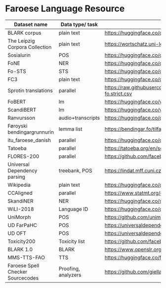 # Faroese Language Resource

| Dataset name                   | Data type/ task |  Source/Link                                                                                                                  |
| ------------------------------ | --------------- |  ---------------------------------------------------------------------------------------------------------------------------- |
| BLARK corpus                   | plain text      |  https://huggingface.co/datasets/barbaroo/Faroese_BLARK_small |
| The Leipzig Corpora Collection | plain text      |  https://wortschatz.uni-leipzig.de/en/download/Faroese                |
| Sosialurin                     | POS             | https://huggingface.co/datasets/vesteinn/sosialurin-faroese-pos                                                              |
| FoNE                           | NER             | https://huggingface.co/datasets/vesteinn/sosialurin-faroese-ner                                                              |
| Fo-STS                         | STS             | https://huggingface.co/datasets/vesteinn/faroese-sts                                                                         |
| FC3                            | plain text      | https://huggingface.co/datasets/vesteinn/FC3                                                                                 |
| Sprotin translations           | parallel        | https://raw.githubusercontent.com/Sprotin/translations/main/sentences_en-fo.strict.csv                                       |
| FoBERT                         | lm              | https://huggingface.co/vesteinn/FoBERT                                                                                       |
| ScandiBERT                     | lm              | https://huggingface.co/vesteinn/ScandiBERT                                                                                   |
| Ranvursson                     | audio+transcripts    | https://huggingface.co/datasets/carlosdanielhernandezmena/ravnursson_asr                                                |
| Føroyski bendingargrunnurin    | lemma list           | https://bendingar.fo/tilfar/                                                                                            |
| itu_faroese_danish |    parallel             | https://huggingface.co/datasets/strombergnlp/itu_faroese_danish                                                                  |
| Tatoeba             | parallel       | https://tatoeba.org/en/sentences/show_all_in/fao/none                                                                                    |
| FLORES-200  |   parallel       | https://github.com/facebookresearch/flores/tree/main/flores200                                                                                |
| Universal Dependency parsing    | treebank, POS | https://lindat.mff.cuni.cz/repository/xmlui/handle/11234/1-5150                                                              |
| Wikipedia    | plain text       | https://huggingface.co/datasets/wikipedia                                                             |
| CCAligned    | parallel         | https://www.statmt.org/cc-aligned/                                                             |
| SkandiNER    | NER              | https://huggingface.co/saattrupdan/nbailab-base-ner-scandi |
| WiLI-2018    | Language ID      | https://huggingface.co/datasets/wili_2018 |
| UniMorph     | POS              | https://github.com/unimorph/fao |
| UD FarPaHC   | POS              | https://universaldependencies.org/treebanks/fo_farpahc/index.html |
| UD OFT       | POS              | https://universaldependencies.org/treebanks/fo_oft/index.html |
| Toxicity200  | Toxicity list    | https://github.com/facebookresearch/flores/tree/main/toxicity |
| BLARK 1.0    | BLARK            | https://www.openslr.org/resources/125/ |
| MMS-TTS-FAO  | TTS              | https://huggingface.co/facebook/mms-tts-fao |
| Faroese Spell Checker Sourcecodes | Proofing, analyzers | https://github.com/giellalt/lang-fao |
